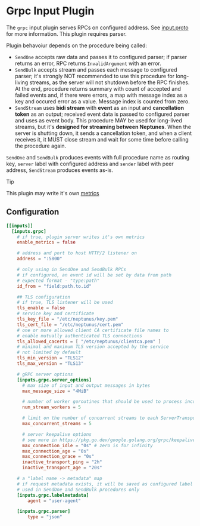 # Grpc Input Plugin

The `grpc` input plugin serves RPCs on configured address. See [input.proto](../../common/grpc/input.proto) for more information. This plugin requires parser.

Plugin behavoiur depends on the procedure being called:
 - `SendOne` accepts raw data and passes it to configured parser; if parser returns an error, RPC returns `InvalidArgument` with an error.
 - `SendBulk` accepts stream and passes each message to configured parser; it's strongly NOT recommended to use this procedure for long-living streams, as the server will not shutdown before the RPC finishes. At the end, procedure returns summary with count of accepted and failed events and, if there were errors, a map with message index as a key and occured error as a value. Message index is counted from zero.
 - `SendStream` uses **bidi stream** with **event** as an input and **cancellation token** as an output; received event data is passed to configured parser and uses as event body. This procedure MAY be used for long-lived streams, but it's **designed for streaming between Neptunes**. When the server is shutting down, it sends a cancellation token, and when a client receives it, it MUST close stream and wait for some time before calling the procedure again.

`SendOne` and `SendBulk` produces events with full procedure name as routing key, `server` label with configured address and `sender` label with peer address, `SendStream` produces events as-is.

> [!TIP]  
> This plugin may write it's own [metrics](../../../docs/METRICS.md#grpc-server)

## Configuration
```toml
[[inputs]]
  [inputs.grpc]
    # if true, plugin server writes it's own metrics
    enable_metrics = false

    # address and port to host HTTP/2 listener on
    address = ":5800"

    # only using in SendOne and SendBulk RPCs
    # if configured, an event id will be set by data from path
    # expected format - "type:path"
    id_from = "field:path.to.id"

    ## TLS configuration
    # if true, TLS listener will be used
    tls_enable = false
    # service key and certificate
    tls_key_file = "/etc/neptunus/key.pem"
    tls_cert_file = "/etc/neptunus/cert.pem"
    # one or more allowed client CA certificate file names to
    # enable mutually authenticated TLS connections
    tls_allowed_cacerts = [ "/etc/neptunus/clientca.pem" ]
    # minimal and maximum TLS version accepted by the service
    # not limited by default
    tls_min_version = "TLS12"
    tls_max_version = "TLS13"

    # gRPC server options
    [inputs.grpc.server_options]
      # max size of input and output messages in bytes
      max_message_size = "4MiB"

      # number of worker goroutines that should be used to process incoming streams
      num_stream_workers = 5

      # limit on the number of concurrent streams to each ServerTransport
      max_concurrent_streams = 5

      # server keepalive options
      # see more in https://pkg.go.dev/google.golang.org/grpc/keepalive#ServerParameters
      max_connection_idle = "0s" # zero is for infinity
      max_connection_age = "0s"
      max_connection_grace = "0s"
      inactive_transport_ping = "2h"
      inactive_transport_age = "20s"

    # a "label name -> metadata" map
    # if request metadata exists, it will be saved as configured label
    # used in SendOne and SendBulk procedures only
    [inputs.grpc.labelmetadata]
        agent = "user-agent"

    [inputs.grpc.parser]
        type = "json"
```
